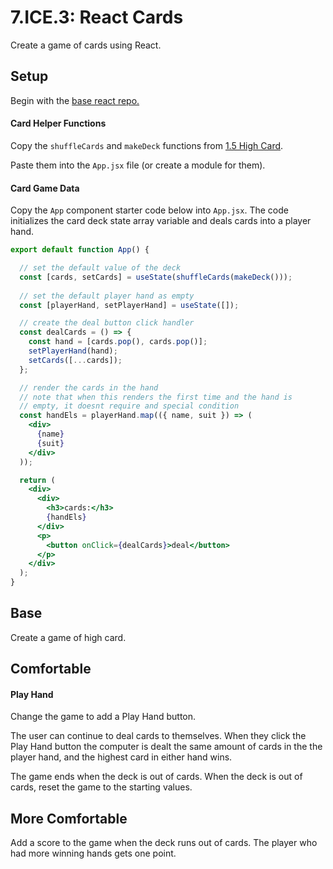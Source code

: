 # 7.ICE.3: React Cards

Create a game of cards using React.

## Setup

Begin with the [base react repo.](https://github.com/rocketacademy/react-express-base-swe1)

#### Card Helper Functions

Copy the `shuffleCards` and `makeDeck` functions from [1.5 High Card](../../1-front-end-basics/1.5-high-card-dom.md).

Paste them into the `App.jsx` file \(or create a module for them\). 

#### Card Game Data

Copy the `App` component starter code below into `App.jsx`. The code initializes the card deck state array variable and deals cards into a player hand.

```jsx
export default function App() {

  // set the default value of the deck
  const [cards, setCards] = useState(shuffleCards(makeDeck()));
  
  // set the default player hand as empty
  const [playerHand, setPlayerHand] = useState([]);

  // create the deal button click handler
  const dealCards = () => {
    const hand = [cards.pop(), cards.pop()];
    setPlayerHand(hand);
    setCards([...cards]);
  };

  // render the cards in the hand
  // note that when this renders the first time and the hand is
  // empty, it doesnt require and special condition
  const handEls = playerHand.map(({ name, suit }) => (
    <div>
      {name}
      {suit}
    </div>
  ));

  return (
    <div>
      <div>
        <h3>cards:</h3>
        {handEls}
      </div>
      <p>
        <button onClick={dealCards}>deal</button>
      </p>
    </div>
  );
}
```

## Base

Create a game of high card.

## Comfortable

#### Play Hand

Change the game to add a Play Hand button.

The user can continue to deal cards to themselves. When they click the Play Hand button the computer is dealt the same amount of cards in the the player hand, and the highest card in either hand wins.

The game ends when the deck is out of cards. When the deck is out of cards, reset the game to the starting values.

## More Comfortable

Add a score to the game when the deck runs out of cards. The player who had more winning hands gets one point.

